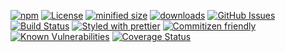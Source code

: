 [![npm](https://img.shields.io/npm/v/@kronos-integration/interceptor-object-data-processor-row.svg)](https://www.npmjs.com/package/@kronos-integration/interceptor-object-data-processor-row)
[![License](https://img.shields.io/badge/License-BSD%203--Clause-blue.svg)](https://opensource.org/licenses/BSD-3-Clause)
[![minified size](https://badgen.net/bundlephobia/min/@kronos-integration/interceptor-object-data-processor-row)](https://bundlephobia.com/result?p=@kronos-integration/interceptor-object-data-processor-row)
[![downloads](http://img.shields.io/npm/dm/@kronos-integration/interceptor-object-data-processor-row.svg?style=flat-square)](https://npmjs.org/package/@kronos-integration/interceptor-object-data-processor-row)
[![GitHub Issues](https://img.shields.io/github/issues/Kronos-Integration/interceptor-object-data-processor-row.svg?style=flat-square)](https://github.com/Kronos-Integration/interceptor-object-data-processor-row/issues)
[![Build Status](https://img.shields.io/endpoint.svg?url=https%3A%2F%2Factions-badge.atrox.dev%2FKronos-Integration%2Finterceptor-object-data-processor-row%2Fbadge&style=flat)](https://actions-badge.atrox.dev/Kronos-Integration/interceptor-object-data-processor-row/goto)
[![Styled with prettier](https://img.shields.io/badge/styled_with-prettier-ff69b4.svg)](https://github.com/prettier/prettier)
[![Commitizen friendly](https://img.shields.io/badge/commitizen-friendly-brightgreen.svg)](http://commitizen.github.io/cz-cli/)
[![Known Vulnerabilities](https://snyk.io/test/github/Kronos-Integration/interceptor-object-data-processor-row/badge.svg)](https://snyk.io/test/github/Kronos-Integration/interceptor-object-data-processor-row)
[![Coverage Status](https://coveralls.io/repos/Kronos-Integration/interceptor-object-data-processor-row/badge.svg)](https://coveralls.io/github/Kronos-Integration/interceptor-object-data-processor-row)
